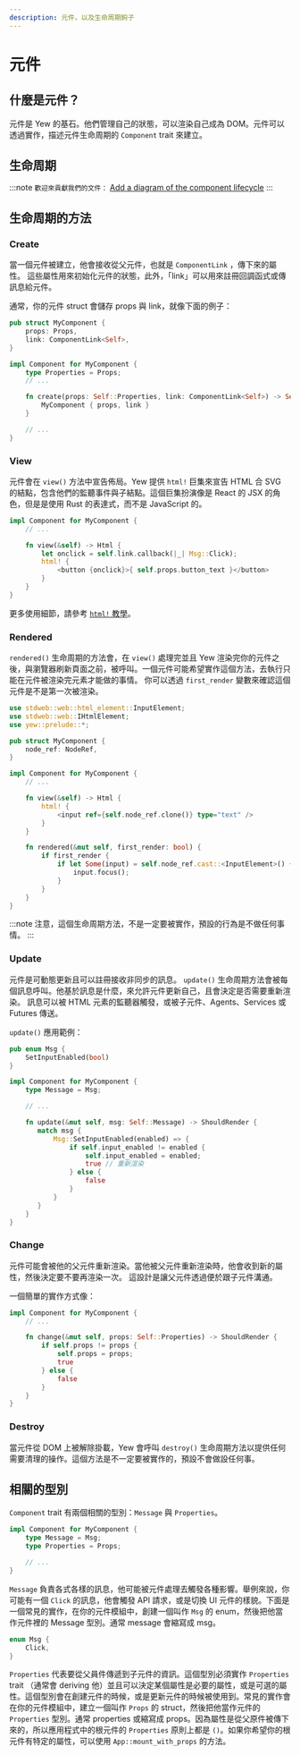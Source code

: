 ```yaml
---
description: 元件，以及生命周期鉤子
---
```


# 元件

## 什麼是元件？

元件是 Yew 的基石。他們管理自己的狀態，可以渲染自己成為 DOM。元件可以透過實作，描述元件生命周期的 `Component` trait 來建立。

## 生命周期

:::note
`歡迎來貢獻我們的文件：` [Add a diagram of the component lifecycle](https://github.com/yewstack/docs/issues/22)
:::

## 生命周期的方法

### Create

當一個元件被建立，他會接收從父元件，也就是 `ComponentLink` ，傳下來的屬性。 這些屬性用來初始化元件的狀態，此外，「link」可以用來註冊回調函式或傳訊息給元件。

通常，你的元件 struct 會儲存 props 與 link，就像下面的例子：

```rust
pub struct MyComponent {
    props: Props,
    link: ComponentLink<Self>,
}

impl Component for MyComponent {
    type Properties = Props;
    // ...

    fn create(props: Self::Properties, link: ComponentLink<Self>) -> Self {
        MyComponent { props, link }
    }

    // ...
}
```

### View

元件會在 `view()` 方法中宣告佈局。Yew 提供 `html!` 巨集來宣告 HTML 合 SVG 的結點，包含他們的監聽事件與子結點。這個巨集扮演像是 React 的 JSX 的角色，但是是使用 Rust 的表達式，而不是 JavaScript 的。

```rust
impl Component for MyComponent {
    // ...

    fn view(&self) -> Html {
        let onclick = self.link.callback(|_| Msg::Click);
        html! {
            <button {onclick}>{ self.props.button_text }</button>
        }
    }
}
```

更多使用細節，請參考 [`html!` 教學](html)。

### Rendered

`rendered()` 生命周期的方法會，在 `view()` 處理完並且 Yew 渲染完你的元件之後，與瀏覽器刷新頁面之前，被呼叫。一個元件可能希望實作這個方法，去執行只能在元件被渲染完元素才能做的事情。 你可以透過 `first_render` 變數來確認這個元件是不是第一次被渲染。

```rust
use stdweb::web::html_element::InputElement;
use stdweb::web::IHtmlElement;
use yew::prelude::*;

pub struct MyComponent {
    node_ref: NodeRef,
}

impl Component for MyComponent {
    // ...

    fn view(&self) -> Html {
        html! {
            <input ref={self.node_ref.clone()} type="text" />
        }
    }

    fn rendered(&mut self, first_render: bool) {
        if first_render {
            if let Some(input) = self.node_ref.cast::<InputElement>() {
                input.focus();
            }
        }
    }
}
```

:::note
注意，這個生命周期方法，不是一定要被實作，預設的行為是不做任何事情。
:::

### Update

元件是可動態更新且可以註冊接收非同步的訊息。 `update()` 生命周期方法會被每個訊息呼叫。他基於訊息是什麼，來允許元件更新自己，且會決定是否需要重新渲染。 訊息可以被 HTML 元素的監聽器觸發，或被子元件、Agents、Services 或 Futures 傳送。 

`update()` 應用範例：

```rust
pub enum Msg {
    SetInputEnabled(bool)
}

impl Component for MyComponent {
    type Message = Msg;

    // ...

    fn update(&mut self, msg: Self::Message) -> ShouldRender {
       match msg {
           Msg::SetInputEnabled(enabled) => {
               if self.input_enabled != enabled {
                   self.input_enabled = enabled;
                   true // 重新渲染
               } else {
                   false
               }
           }
       }
    }
}
```

### Change

元件可能會被他的父元件重新渲染。當他被父元件重新渲染時，他會收到新的屬性，然後決定要不要再渲染一次。 這設計是讓父元件透過便於跟子元件溝通。

一個簡單的實作方式像：

```rust
impl Component for MyComponent {
    // ...

    fn change(&mut self, props: Self::Properties) -> ShouldRender {
        if self.props != props {
            self.props = props;
            true
        } else {
            false
        }
    }
}
```

### Destroy

當元件從 DOM 上被解除掛載，Yew 會呼叫 `destroy()` 生命周期方法以提供任何需要清理的操作。這個方法是不一定要被實作的，預設不會做設任何事。

## 相關的型別

`Component` trait 有兩個相關的型別：`Message` 與 `Properties`。

```rust
impl Component for MyComponent {
    type Message = Msg;
    type Properties = Props;

    // ...
}
```

`Message` 負責各式各樣的訊息，他可能被元件處理去觸發各種影響。舉例來說，你可能有一個 `Click` 的訊息，他會觸發 API 請求，或是切換 UI 元件的樣貌。下面是一個常見的實作，在你的元件模組中，創建一個叫作 `Msg` 的 enum，然後把他當作元件裡的 Message 型別。通常 message 會縮寫成 msg。

```rust
enum Msg {
    Click,
}
```

`Properties` 代表要從父員件傳遞到子元件的資訊。這個型別必須實作 `Properties` trait （通常會 deriving 他）並且可以決定某個屬性是必要的屬性，或是可選的屬性。這個型別會在創建元件的時候，或是更新元件的時候被使用到。常見的實作會在你的元件模組中，建立一個叫作 `Props`  的 struct，然後把他當作元件的`Properties` 型別。通常 properties 或縮寫成 props。因為屬性是從父原件被傳下來的，所以應用程式中的根元件的 `Properties` 原則上都是 `()`。如果你希望你的根元件有特定的屬性，可以使用 `App::mount_with_props` 的方法。

